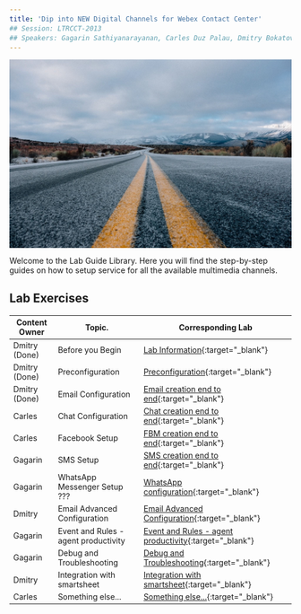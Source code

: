 ```yaml
---
title: 'Dip into NEW Digital Channels for Webex Contact Center'
## Session: LTRCCT-2013
## Speakers: Gagarin Sathiyanarayanan, Carles Duz Palau, Dmitry Bokatov
---
```


<img align="middle" src="images/road-690087_1920.jpeg" width="1000" />

Welcome to the Lab Guide Library. Here you will find the step-by-step guides on how to setup service for all the available multimedia channels.



## Lab Exercises

| Content Owner   | Topic.                     | Corresponding Lab                                                       |
| --------------- | -------------------------- | -------------------------------------------------------------           |
|  Dmitry (Done) | Before you Begin | [Lab Information](Lab_Info.md){:target="\_blank"}  |
|  Dmitry (Done) | Preconfiguration | [Preconfiguration](Lab1.md){:target="\_blank"}  |
|  Dmitry (Done) | Email Configuration | [Email creation end to end](Lab2_Email.md){:target="\_blank"} |
|  Carles | Chat Configuration | [Chat creation end to end](Lab3_Chat.md){:target="\_blank"} |
|  Carles | Facebook Setup  | [FBM creation end to end](Lab4_FBM.md){:target="\_blank"}   |
|  Gagarin | SMS Setup | [SMS creation end to end](Lab5_SMS.md){:target="\_blank"}    |
|  Gagarin | WhatsApp Messenger Setup ??? | [WhatsApp configuration](Lab6_Whatsapp.md){:target="\_blank"}      |
|  Dmitry  | Email Advanced Configuration | [Email Advanced Configuration](Lab7.md){:target="\_blank"}      |
|  Gagarin | Event and Rules - agent productivity | [Event and Rules - agent productivity](Lab8_AgentProductivity.md){:target="\_blank"}      |
|  Gagarin | Debug and Troubleshooting | [Debug and Troubleshooting](Lab9_Troubleshooting.md){:target="\_blank"}      |
|  Dmitry  | Integration with smartsheet | [Integration with smartsheet](Lab10.md){:target="\_blank"}      |
|  Carles  | Something else... | [Something else...](Lab11.md){:target="\_blank"}      |


